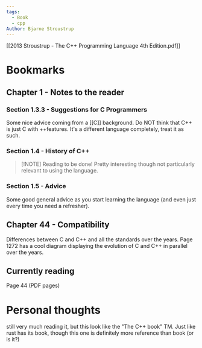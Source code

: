 ```yaml
---
tags:
  - Book
  - cpp
Author: Bjarne Stroustrup
---
```

[[2013 Stroustrup - The C++ Programming Language 4th Edition.pdf]]

# Bookmarks
## Chapter 1 - Notes to the reader
### Section 1.3.3 - Suggestions for C Programmers
Some nice advice coming from a [[C]] background. Do NOT think that C++ is just C with ++features. It's a different language completely, treat it as such.
### Section 1.4 - History of C++

> [!NOTE] Reading to be done!
> Pretty interesting though not particularly relevant to using the language.

### Section 1.5 - Advice
Some good general advice as you start learning the language (and even just every time you need a refresher).
## Chapter 44 - Compatibility
Differences between C and C++ and all the standards over the years.
Page 1272 has a cool diagram displaying the evolution of C and C++ in parallel over the years.
## Currently reading
Page 44 (PDF pages)
# Personal thoughts
still very much reading it, but this look like the "The C++ book" TM. Just like rust has its book, though this one is definitely more reference than book (or is it?)